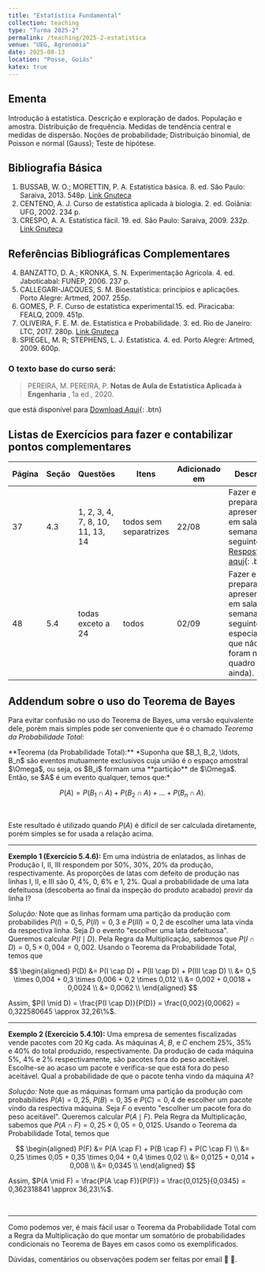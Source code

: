 ```yaml
---
title: "Estatística Fundamental"
collection: teaching
type: "Turma 2025-2"
permalink: /teaching/2025-2-estatistica
venue: "UEG, Agronomia"
date: 2025-08-13
location: "Posse, Goiás"
katex: true
---
```


## Ementa
Introdução à estatística. Descrição e exploração de dados. População e amostra. Distribuição de frequência. Medidas de tendência central e medidas de dispersão. 
Noções de probabilidade; Distribuição binomial, de Poisson e normal (Gauss); Teste de hipótese.


## Bibliografia Básica

1. BUSSAB, W. O.; MORETTIN, P. A. Estatística básica. 8. ed. São Paulo: Saraiva, 2013. 548p. [Link Gnuteca](https://app.minhabiblioteca.com.br/reader/books/9788571441484/)
2. CENTENO, A. J. Curso de estatística aplicada à biologia. 2. ed. Goiânia: UFG, 2002. 234 p.
3. CRESPO, A. A. Estatística fácil. 19. ed. São Paulo: Saraiva, 2009. 232p. [Link Gnuteca](https://app.minhabiblioteca.com.br/reader/books/9788571440814/)

## Referências Bibliográficas Complementares
  
4. BANZATTO, D. A.; KRONKA, S. N. Experimentação Agrícola. 4. ed. Jaboticabal: FUNEP, 2006. 237 p.
5. CALLEGARI-JACQUES, S. M. Bioestatística: princípios e aplicações. Porto Alegre: Artmed, 2007. 255p.
6. GOMES, P. F. Curso de estatística experimental.15. ed. Piracicaba: FEALQ, 2009. 451p.
7. OLIVEIRA, F. E. M. de. Estatística e Probabilidade. 3. ed. Rio de Janeiro: LTC, 2017. 280p. [Link Gnuteca](https://app.minhabiblioteca.com.br/reader/books/9788521633846/)
8. SPIEGEL, M. R; STEPHENS, L. J. Estatística. 4. ed. Porto Alegre: Artmed, 2009. 600p.


### O texto base do curso será:
 
   > PEREIRA, M. PEREIRA, P. **Notas de Aula de Estatística Aplicada à Engenharia** , 1a ed., 2020.

que está disponível para [Download Aqui](https://antmelo.github.io/files/estatistica.pdf){: .btn} 


## Listas de Exercícios para fazer e contabilizar pontos complementares

|   Página    | Seção  | Questões  | Itens | Adicionado em   |              Descrição                                  |
| --------    | -----  | -----     | ---------   | -------------   | ------------------------------------------------------- |
|     37     |  4.3  |  1, 2, 3, 4, 7, 8, 10, 11, 13, 14 | todos sem separatrizes  | 22/08   | Fazer e preparar para apresentação em sala na semana seguinte. [Respostas aqui](https://antmelo.github.io/files/ZU-EstL1.pdf){: .btn}   |
|     48     |  5.4  |  todas exceto a 24 | todos  | 02/09   | Fazer e preparar para apresentação em sala na semana seguinte (em especial aos que não foram no quadro ainda).   |


## Addendum sobre o uso do Teorema de Bayes

Para evitar confusão no uso do Teorema de Bayes, uma versão equivalente dele, porém mais simples pode ser conveniente que é o chamado *Teorema da Probabilidade Total*:

 <div class="btn--light-outline">
**Teorema (da Probabilidade Total):** *Suponha que $B_1, B_2, \ldots, B_n$ são eventos mutuamente exclusivos cuja união é o espaço amostral $\Omega$, ou seja, os $B_i$ formam uma **partição** de $\Omega$. Então, se $A$ é um evento qualquer, temos que:* 

$$P(A) = P(B_1 \cap A) + P(B_2 \cap A) + \ldots + P(B_n \cap A).$$
</div>

<br>

Este resultado é  utilizado quando $P(A)$ é difícil de ser calculada diretamente, porém simples se for usada a relação acima.

---

**Exemplo 1 (Exercício 5.4.6):** Em uma indústria de enlatados, as linhas de Produção I, II, III respondem por 50%, 30%, 20% da produção, respectivamente. As proporções de latas com defeito de produção nas linhas I, II, e III são 0, 4%, 0, 6% e 1, 2%. Qual a probabilidade de uma lata defeituosa (descoberta ao final da inspeção do produto acabado) provir da linha I?

*Solução:* Note que as linhas formam uma partição da produção com probabilides $P(I) = 0,5$, $P(II) = 0,3$ e $P(III) = 0,2$ de escolher uma lata vinda da respectiva linha. Seja $D$ o evento "escolher uma lata defeituosa". Queremos calcular $P(I \mid D)$. Pela Regra da Multiplicação, sabemos que $P(I \cap D) = 0,5 \times 0,004 = 0,002$. Usando o Teorema da Probabilidade Total, temos que 

$$
\begin{aligned}
   P(D) &= P(I \cap D) + P(II \cap D) + P(III \cap D) \\
  &= 0,5 \times 0,004 + 0,3 \times 0,006 + 0,2 \times 0,012   \\
  &= 0,002 + 0,0018 + 0,0024   \\
  &= 0,0062    \\
\end{aligned}
$$

Assim, $P(I \mid D) = \frac{P(I \cap D)}{P(D)} = \frac{0,002}{0,0062} = 0,322580645 \approx 32,26\%$.

---

**Exemplo 2 (Exercício 5.4.10):** Uma empresa de sementes fiscalizadas vende pacotes com 20 Kg cada.
As máquinas $A$, $B$, e $C$ enchem 25%, 35% e 40% do total produzido, respectivamente. Da produção de cada máquina 5%, 4% e 2% respectivamente, são pacotes fora do peso aceitável. Escolhe-se ao acaso um pacote e verifica-se que está fora do peso aceitável.
Qual a probabilidade de que o pacote tenha vindo da máquina $A$?

*Solução:* Note que as máquinas formam uma partição da produção com probabilides $P(A) = 0,25$, $P(B) = 0,35$ e $P(C) = 0,4$ de escolher um pacote vindo da respectiva máquina. Seja $F$ o evento "escolher um pacote fora do peso aceitável". Queremos calcular $P(A \mid F)$. Pela Regra da Multiplicação, sabemos que $P(A \cap F) = 0,25 \times 0,05 = 0,0125$. Usando o Teorema da Probabilidade Total, temos que 

$$
\begin{aligned}
   P(F) &= P(A \cap F) + P(B \cap F) + P(C \cap F) \\
  &= 0,25 \times 0,05 + 0,35 \times 0,04 + 0,4 \times 0,02   \\
  &= 0,0125 + 0,014 + 0,008   \\
  &= 0,0345    \\
\end{aligned}
$$

Assim, $P(A \mid F) = \frac{P(A \cap F)}{P(F)} = \frac{0,0125}{0,0345} = 0,362318841 \approx 36,23\%$.

<br>

---

Como podemos ver, é mais fácil usar o Teorema da Probabilidade Total com a Regra da Multiplicação do que montar um somatório de probabilidades condicionais no Teorema de Bayes em casos como os exemplificados.


   Dúvidas, comentários ou observações podem ser feitas por email &#129488; &#129303;.

